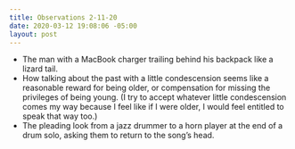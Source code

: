 ```yaml
---
title: Observations 2-11-20
date: 2020-03-12 19:08:06 -05:00
layout: post
---
```


- The man with a MacBook charger trailing behind his backpack like a lizard tail.
- How talking about the past with a little condescension seems like a reasonable reward for being older, or compensation for missing the privileges of being young. (I try to accept whatever little condescension comes my way because I feel like if I were older, I would feel entitled to speak that way too.)
- The pleading look from a jazz drummer to a horn player at the end of a drum solo, asking them to return to the song’s head.